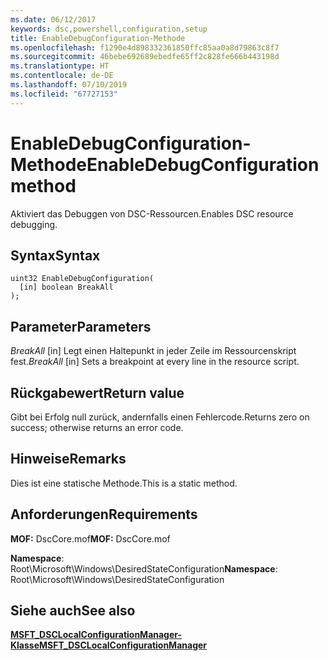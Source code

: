 ```yaml
---
ms.date: 06/12/2017
keywords: dsc,powershell,configuration,setup
title: EnableDebugConfiguration-Methode
ms.openlocfilehash: f1290e4d898332361850ffc85aa0a8d79863c8f7
ms.sourcegitcommit: 46bebe692689ebedfe65ff2c828fe666b443198d
ms.translationtype: HT
ms.contentlocale: de-DE
ms.lasthandoff: 07/10/2019
ms.locfileid: "67727153"
---
```

# <a name="enabledebugconfiguration-method"></a><span data-ttu-id="9bf28-103">EnableDebugConfiguration-Methode</span><span class="sxs-lookup"><span data-stu-id="9bf28-103">EnableDebugConfiguration method</span></span>

<span data-ttu-id="9bf28-104">Aktiviert das Debuggen von DSC-Ressourcen.</span><span class="sxs-lookup"><span data-stu-id="9bf28-104">Enables DSC resource debugging.</span></span>

## <a name="syntax"></a><span data-ttu-id="9bf28-105">Syntax</span><span class="sxs-lookup"><span data-stu-id="9bf28-105">Syntax</span></span>

```mof
uint32 EnableDebugConfiguration(
  [in] boolean BreakAll
);
```

## <a name="parameters"></a><span data-ttu-id="9bf28-106">Parameter</span><span class="sxs-lookup"><span data-stu-id="9bf28-106">Parameters</span></span>

<span data-ttu-id="9bf28-107">*BreakAll* \[in\] Legt einen Haltepunkt in jeder Zeile im Ressourcenskript fest.</span><span class="sxs-lookup"><span data-stu-id="9bf28-107">*BreakAll* \[in\] Sets a breakpoint at every line in the resource script.</span></span>

## <a name="return-value"></a><span data-ttu-id="9bf28-108">Rückgabewert</span><span class="sxs-lookup"><span data-stu-id="9bf28-108">Return value</span></span>

<span data-ttu-id="9bf28-109">Gibt bei Erfolg null zurück, andernfalls einen Fehlercode.</span><span class="sxs-lookup"><span data-stu-id="9bf28-109">Returns zero on success; otherwise returns an error code.</span></span>

## <a name="remarks"></a><span data-ttu-id="9bf28-110">Hinweise</span><span class="sxs-lookup"><span data-stu-id="9bf28-110">Remarks</span></span>

<span data-ttu-id="9bf28-111">Dies ist eine statische Methode.</span><span class="sxs-lookup"><span data-stu-id="9bf28-111">This is a static method.</span></span>

## <a name="requirements"></a><span data-ttu-id="9bf28-112">Anforderungen</span><span class="sxs-lookup"><span data-stu-id="9bf28-112">Requirements</span></span>

<span data-ttu-id="9bf28-113">**MOF:** DscCore.mof</span><span class="sxs-lookup"><span data-stu-id="9bf28-113">**MOF:** DscCore.mof</span></span>

<span data-ttu-id="9bf28-114">**Namespace**: Root\Microsoft\Windows\DesiredStateConfiguration</span><span class="sxs-lookup"><span data-stu-id="9bf28-114">**Namespace**: Root\Microsoft\Windows\DesiredStateConfiguration</span></span>

## <a name="see-also"></a><span data-ttu-id="9bf28-115">Siehe auch</span><span class="sxs-lookup"><span data-stu-id="9bf28-115">See also</span></span>

[<span data-ttu-id="9bf28-116">**MSFT_DSCLocalConfigurationManager-Klasse**</span><span class="sxs-lookup"><span data-stu-id="9bf28-116">**MSFT_DSCLocalConfigurationManager**</span></span>](msft-dsclocalconfigurationmanager.md)
